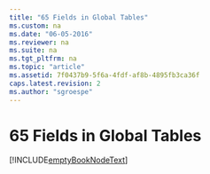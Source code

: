 ```yaml
---
title: "65 Fields in Global Tables"
ms.custom: na
ms.date: "06-05-2016"
ms.reviewer: na
ms.suite: na
ms.tgt_pltfrm: na
ms.topic: "article"
ms.assetid: 7f0437b9-5f6a-4fdf-af8b-4895fb3ca36f
caps.latest.revision: 2
ms.author: "sgroespe"
---
```

# 65 Fields in Global Tables
[!INCLUDE[emptyBookNodeText](../../Finance/includes/emptybooknodetext_md.md)]